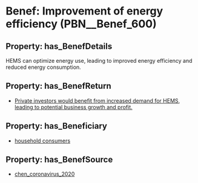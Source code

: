 # Benef: __Improvement of energy efficiency__ (PBN__Benef_600)

## Property: has_BenefDetails

HEMS can optimize energy use, leading to improved energy efficiency and reduced energy consumption.

## Property: has_BenefReturn

* [Private investors would benefit from increased demand for HEMS, leading to potential business growth and profit.](../BenefReturn/PBN__BenefReturn_648)

## Property: has_Beneficiary

* [household consumers](../Stakeholder/PBN__Stakeholder_248)

## Property: has_BenefSource

* [chen_coronavirus_2020](../Article/PBN__Article_119)

